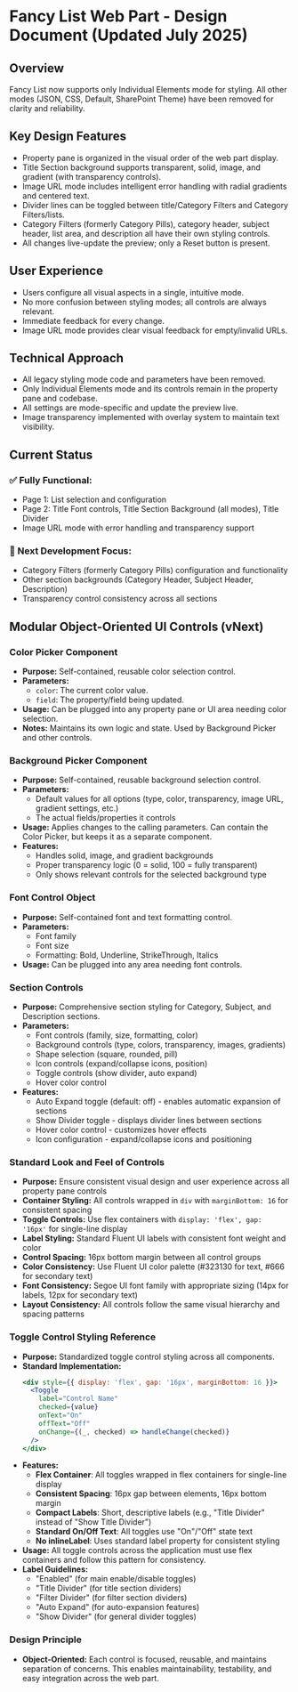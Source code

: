 # Fancy List Web Part - Design Document (Updated July 2025)

## Overview
Fancy List now supports only Individual Elements mode for styling. All other modes (JSON, CSS, Default, SharePoint Theme) have been removed for clarity and reliability.

## Key Design Features
- Property pane is organized in the visual order of the web part display.
- Title Section background supports transparent, solid, image, and gradient (with transparency controls).
- Image URL mode includes intelligent error handling with radial gradients and centered text.
- Divider lines can be toggled between title/Category Filters and Category Filters/lists.
- Category Filters (formerly Category Pills), category header, subject header, list area, and description all have their own styling controls.
- All changes live-update the preview; only a Reset button is present.

## User Experience
- Users configure all visual aspects in a single, intuitive mode.
- No more confusion between styling modes; all controls are always relevant.
- Immediate feedback for every change.
- Image URL mode provides clear visual feedback for empty/invalid URLs.

## Technical Approach
- All legacy styling mode code and parameters have been removed.
- Only Individual Elements mode and its controls remain in the property pane and codebase.
- All settings are mode-specific and update the preview live.
- Image transparency implemented with overlay system to maintain text visibility.

## Current Status
### ✅ Fully Functional:
- Page 1: List selection and configuration
- Page 2: Title Font controls, Title Section Background (all modes), Title Divider
- Image URL mode with error handling and transparency support

### 🔄 Next Development Focus:
- Category Filters (formerly Category Pills) configuration and functionality
- Other section backgrounds (Category Header, Subject Header, Description)
- Transparency control consistency across all sections

## Modular Object-Oriented UI Controls (vNext)

### Color Picker Component
- **Purpose:** Self-contained, reusable color selection control.
- **Parameters:**
  - `color`: The current color value.
  - `field`: The property/field being updated.
- **Usage:** Can be plugged into any property pane or UI area needing color selection.
- **Notes:** Maintains its own logic and state. Used by Background Picker and other controls.

### Background Picker Component
- **Purpose:** Self-contained, reusable background selection control.
- **Parameters:**
  - Default values for all options (type, color, transparency, image URL, gradient settings, etc.)
  - The actual fields/properties it controls
- **Usage:** Applies changes to the calling parameters. Can contain the Color Picker, but keeps it as a separate component.
- **Features:**
  - Handles solid, image, and gradient backgrounds
  - Proper transparency logic (0 = solid, 100 = fully transparent)
  - Only shows relevant controls for the selected background type

### Font Control Object
- **Purpose:** Self-contained font and text formatting control.
- **Parameters:**
  - Font family
  - Font size
  - Formatting: Bold, Underline, StrikeThrough, Italics
- **Usage:** Can be plugged into any area needing font controls.

### Section Controls
- **Purpose:** Comprehensive section styling for Category, Subject, and Description sections.
- **Parameters:**
  - Font controls (family, size, formatting, color)
  - Background controls (type, colors, transparency, images, gradients)
  - Shape selection (square, rounded, pill)
  - Icon controls (expand/collapse icons, position)
  - Toggle controls (show divider, auto expand)
  - Hover color control
- **Features:**
  - Auto Expand toggle (default: off) - enables automatic expansion of sections
  - Show Divider toggle - displays divider lines between sections
  - Hover color control - customizes hover effects
  - Icon configuration - expand/collapse icons and positioning

### Standard Look and Feel of Controls
- **Purpose:** Ensure consistent visual design and user experience across all property pane controls
- **Container Styling:** All controls wrapped in `div` with `marginBottom: 16` for consistent spacing
- **Toggle Controls:** Use flex containers with `display: 'flex', gap: '16px'` for single-line display
- **Label Styling:** Standard Fluent UI labels with consistent font weight and color
- **Control Spacing:** 16px bottom margin between all control groups
- **Color Consistency:** Use Fluent UI color palette (#323130 for text, #666 for secondary text)
- **Font Consistency:** Segoe UI font family with appropriate sizing (14px for labels, 12px for secondary text)
- **Layout Consistency:** All controls follow the same visual hierarchy and spacing patterns

### Toggle Control Styling Reference
- **Purpose:** Standardized toggle control styling across all components.
- **Standard Implementation:**
  ```jsx
  <div style={{ display: 'flex', gap: '16px', marginBottom: 16 }}>
    <Toggle
      label="Control Name"
      checked={value}
      onText="On"
      offText="Off"
      onChange={(_, checked) => handleChange(checked)}
    />
  </div>
  ```
- **Features:**
  - **Flex Container**: All toggles wrapped in flex containers for single-line display
  - **Consistent Spacing**: 16px gap between elements, 16px bottom margin
  - **Compact Labels**: Short, descriptive labels (e.g., "Title Divider" instead of "Show Title Divider")
  - **Standard On/Off Text**: All toggles use "On"/"Off" state text
  - **No inlineLabel**: Uses standard label property for consistent styling
- **Usage:** All toggle controls across the application must use flex containers and follow this pattern for consistency.
- **Label Guidelines:**
  - "Enabled" (for main enable/disable toggles)
  - "Title Divider" (for title section dividers)
  - "Filter Divider" (for filter section dividers)
  - "Auto Expand" (for auto-expansion features)
  - "Show Divider" (for general divider toggles)

### Design Principle
- **Object-Oriented:** Each control is focused, reusable, and maintains separation of concerns. This enables maintainability, testability, and easy integration across the web part.
